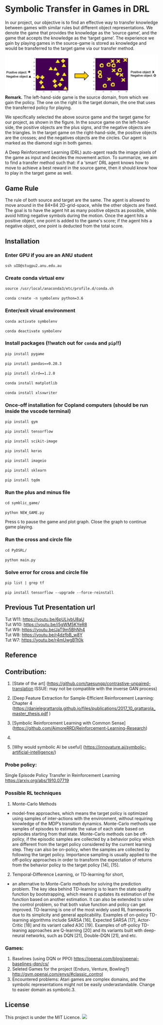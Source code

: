 # Symbolic Transfer in Games in DRL

 
In our project, our objective is to find an effective way to transfer knowledge between games with similar rules but different object representations. We denote the game that provides the knowledge as the ‘source game’, and the game that accepts the knowledge as the ‘target game’. The experience we gain by playing games in the source-game is stored as knowledge and would be transferred to the target game via our transfer method. 

![](https://github.com/zishanqin/Symbolic-transfer/blob/main/img/gameDisplay.png)
**Remark.** The left-hand-side game is the source domain, from which we gain the policy. The one on the right is the target domain, the one that uses the transferred policy for playing. 

We specifically selected the above source game and the target game for our project, as shown in the figure. In the source game on the left-hand-side, the positive objects are the plus signs, and the negative objects are the triangles. In the target game on the right-hand-side, the positive objects are the crosses; and the negatives objects are the circles. Our agent is marked as the diamond sign in both games. 

A Deep Reinforcement Learning (DRL) auto-agent reads the image pixels of the game as input and decides the movement action. To summarize, we aim to find a transfer method such that: if a ‘smart’ DRL agent knows how to move to achieve a best reward in the source game, then it should know how to play in the target game as well. 

## Game Rule
The rule of both source and target are the same. The agent is allowed to move around in the 84×84 2D-grid-space, while the other objects are fixed. The goal is to have the agent hit as many positive objects as possible, while avoid hitting negative symbols during the motion. Once the agent hits a positive object, one point is added to the game's score; if the agent hits a negative object, one point is deducted from the total score.  

## Installation

### Enter GPU if you are an ANU student
```
ssh uID@stugpu2.anu.edu.au
```
### Create conda virtual env
```
source /usr/local/anaconda3/etc/profile.d/conda.sh

conda create -n symbolenv python=3.6
```

### Enter/exit virual environment
```
conda activate symbolenv

conda deactivate symbolenv
```

### Install packages (!!watch out for `conda` and `pip`!!)
```
pip install pygame

pip install pandas==0.20.3

pip install xlrd==1.2.0

conda install matplotlib

conda install xlsxwriter
```

### Once-off installation for Copland computers (should be run inside the vscode terminal)
```
pip install gym

pip install tensorflow 

pip install scikit-image

pip install keras

pip install imageio

pip install sklearn

pip install tqdm
```
### Run the plus and minus file
```
cd symblic_game/

python NEW_GAME.py
```
Press `G` to pause the game and plot graph. Close the graph to continue game playing.

### Run the cross and circle file
```
cd PyDSRL/

python main.py
```
### Solve error for cross and circle file
```
pip list | grep tf

pip install tensorflow --upgrade --force-reinstall
```

## Previous Tut Presentation url
Tut W11: https://youtu.be/6pULjybU8aU<br>
Tut W10: https://youtu.be/i5gWM5KYeR8<br>
Tut W9: https://youtu.be/JaT9m5BhNh4<br>
Tut W8: https://youtu.be/r4dzfbB_w8Y<br>
Tut W7: https://youtu.be/r4mUwgBTt0k

## Reference


## Contribution: 
1. [State of the art] (https://github.com/taesungp/contrastive-unpaired-translation ISSUE: may not be compatible with the inverse GAN process) <br>

2. [Deep Feature Extraction for Sample-Efficient Reinforcement Learning: Chapter 4  (https://danielegrattarola.github.io/files/publications/2017_10_grattarola_master_thesis.pdf ) <br>

3. [Symbolic Reinforcement Learning with Common Sense] (https://github.com/AimoreRRD/Reinforcement-Learning-Research)<br>
4. 
5. [Why would symbolic AI be useful] (https://innovature.ai/symbolic-artificial-intelligence/)

### Probe policy:
Single Episode Policy Transfer in Reinforcement Learning
https://arxiv.org/abs/1910.07719

### Possible RL techniques
1. Monte-Carlo Methods 
- model-free approaches, which means the target policy is optimized using samples of inter-actions with the environment, without requiring knowledge of the MDP’s transition dynamics. Monte-Carlo methods use samples of episodes to estimate the value of each state based on episodes starting from that state. Monte-Carlo methods can be off-policy, if the episodic samples are collected by a behavior policy which are different from the target policy considered by the current learning step. They can also be on-policy, when the samples are collected by following the target policy. Importance sampling is usually applied to the off-policy approaches in order to transform the expectation of returns from the behavior policy to the target policy [14], [15].
2. Temporal-Difference Learning, or TD-learning for short,
- an alternative to Monte-Carlo methods for solving the prediction problem. The key idea behind TD-learning is to learn the state quality function by bootstrapping, which means it updates its estimation of the function based on another estimation. It can also be extended to solve the control problem, so that both value function and policy can get improved. TD-learning is one of the most widely used RL frameworks due to its simplicity and general applicability.
Examples of on-policy TD-learning algorithms include SARSA [16], Expected SARSA [17], Actor-Critic [18] and its variant called A3C [19]. Examples of off-policy TD-leaning approaches are Q-learning [20] and its variants built with deep-neural networks, such as DQN [21], Double-DQN [21], and etc.

### Games: <br> 
1. Baselines (using DQN or PPO) https://openai.com/blog/openai-baselines-dqn/cs/
2. Seleted Games for the project (Enduro, Venture, Bowling?) http://gym.openai.com/envs/#classic_control <br>
3. Encountered problems: Atari games are complex domains, and the symbolic representations might not be easily underastandable. Change to easier domain as symbolic.3.


## License
This project is under the MIT Licence.
![](https://github.com/zishanqin/Symbolic-transfer/blob/main/LICENSE)
